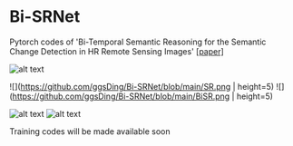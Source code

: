 # Bi-SRNet
Pytorch codes of 'Bi-Temporal Semantic Reasoning for the Semantic Change Detection in HR Remote Sensing Images' [[paper]](https://arxiv.org/abs/2108.06103)

![alt text](https://github.com/ggsDing/Bi-SRNet/blob/main/FlowChart.png)

![](https://github.com/ggsDing/Bi-SRNet/blob/main/SR.png | height=5)
![](https://github.com/ggsDing/Bi-SRNet/blob/main/BiSR.png | height=5)

![alt text](https://github.com/ggsDing/Bi-SRNet/blob/main/SCLoss.png)
![alt text](https://github.com/ggsDing/Bi-SRNet/blob/main/Loss_forward.png)

Training codes will be made available soon
